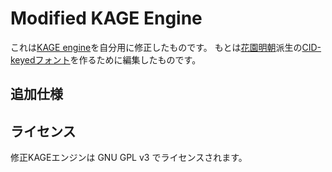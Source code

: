 Modified KAGE Engine
====================

これは[KAGE engine][1]を自分用に修正したものです。
もとは[花園明朝][2]派生の[CID-keyedフォント][3]を作るために編集したものです。

[1]: http://fonts.jp/engine/
[2]: http://fonts.jp/hanazono/
[3]: https://github.com/MihailJP/minchovariant


## 追加仕様 ##



## ライセンス ##
修正KAGEエンジンは GNU GPL v3 でライセンスされます。
